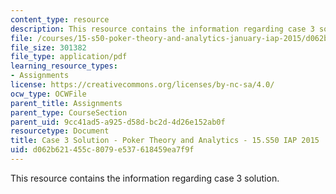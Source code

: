 ```yaml
---
content_type: resource
description: This resource contains the information regarding case 3 solution.
file: /courses/15-s50-poker-theory-and-analytics-january-iap-2015/d062b621455c8079e537618459ea7f9f_MIT15_S50IAP15_Case3_Sol.pdf
file_size: 301382
file_type: application/pdf
learning_resource_types:
- Assignments
license: https://creativecommons.org/licenses/by-nc-sa/4.0/
ocw_type: OCWFile
parent_title: Assignments
parent_type: CourseSection
parent_uid: 9cc41ad5-a925-d58d-bc2d-4d26e152ab0f
resourcetype: Document
title: Case 3 Solution - Poker Theory and Analytics - 15.S50 IAP 2015
uid: d062b621-455c-8079-e537-618459ea7f9f
---
```

This resource contains the information regarding case 3 solution.
